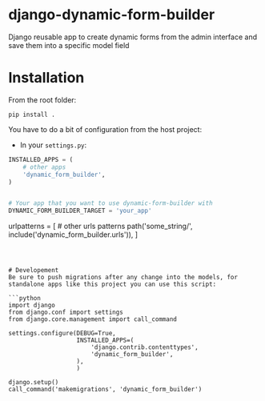 # django-dynamic-form-builder
Django reusable app to create dynamic forms from the admin interface
and save them into a specific model field

# Installation
From the root folder:

```
pip install .
```

You have to do a bit of configuration from the host project:
- In your `settings.py`:

```python
INSTALLED_APPS = (
    # other apps
    'dynamic_form_builder',
)


# Your app that you want to use dynamic-form-builder with
DYNAMIC_FORM_BUILDER_TARGET = 'your_app'
```


urlpatterns = [
    # other urls patterns
    path('some_string/', include('dynamic_form_builder.urls')),
]
```



# Developement
Be sure to push migrations after any change into the models, for
standalone apps like this project you can use this script:

```python
import django
from django.conf import settings
from django.core.management import call_command

settings.configure(DEBUG=True,
                   INSTALLED_APPS=(
                       'django.contrib.contenttypes',
                       'dynamic_form_builder',
                   ),
                   )

django.setup()
call_command('makemigrations', 'dynamic_form_builder')

```
